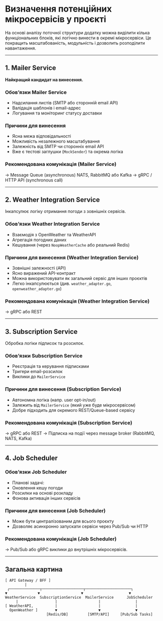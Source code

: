 # Визначення потенційних мікросервісів у проєкті

На основі аналізу поточної структури додатку можна виділити кілька функціональних блоків, які логічно винести в окремі мікросервіси. Це покращить масштабованість, модульність і дозволить розподілити навантаження.

---

## 1. Mailer Service

**Найкращий кандидат на винесення.**

### Обов’язки Mailer Service

- Надсилання листів (SMTP або сторонній email API)
- Валідація шаблонів і email-адрес
- Логування та моніторинг статусу доставки

### Причини для винесення

- Ясна межа відповідальності
- Можливість незалежного масштабування
- Залежність від SMTP чи сторонніх email API
- Вже є тестові заглушки (`MockSender`) та окрема логіка

### Рекомендована комунікація (Mailer Service)

→ Message Queue (asynchronous) NATS, RabbitMQ або Kafka
→ gRPC / HTTP API (synchronous call)


---

## 2. Weather Integration Service

Інкапсулює логіку отримання погоди з зовнішніх сервісів.

### Обов’язки Weather Integration Service

- Взаємодія з OpenWeather та WeatherAPI
- Агрегація погодних даних
- Кешування (через `NoopWeatherCache` або реальний Redis)

### Причини для винесення (Weather Integration Service)

- Зовнішні залежності (API)
- Ясно виражений API-контракт
- Можна використовувати як загальний сервіс для інших проєктів
- Легко інкапсулюється (див. `weather_adapter.go`, `openweather_adapter.go`)

### Рекомендована комунікація (Weather Integration Service)

→ gRPC або REST

---

## 3. Subscription Service

Обробка логіки підписок та розсилок.

### Обов’язки Subscription Service

- Реєстрація та керування підписками
- Тригери email-розсилок
- Виклики до `MailerService`

### Причини для винесення (Subscription Service)

- Автономна логіка (напр. user opt-in/out)
- Залежить від `MailerService` (який уже буде мікросервісом)
- Добре підходить для окремого REST/Queue-based сервісу

### Рекомендована комунікація (Subscription Service)

→ gRPC або REST
→ Підписка на події через message broker (RabbitMQ, NATS, Kafka)

---

## 4. Job Scheduler

### Обов’язки Job Scheduler

- Планові задачі:
- Оновлення кешу погоди
- Розсилки на основі розкладу
- Фонова активація інших сервісів

### Причини для винесення (Job Scheduler)

- Може бути централізованим для всього проєкту
- Дозволяє асинхронно запускати сервіси через Pub/Sub чи HTTP

### Рекомендована комунікація (Job Scheduler)

→ Pub/Sub або gRPC виклики до внутрішніх мікросервісів.

---

## Загальна картина

```plaintext
[ API Gateway / BFF ]
         |
 ┌──────────────┬───────────────────┬─────────────────────┐
▼              ▼                   ▼                     ▼
WeatherService  SubscriptionService  MailerService      JobScheduler
     |                 |                   |                |
[ WeatherAPI,          |                   |                |
  OpenWeather ]        ▼                   ▼                ▼
                   [Redis/DB]         [SMTP/API]     [Pub/Sub Tasks]
